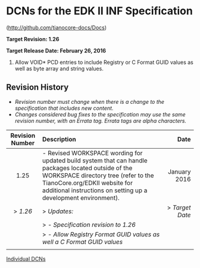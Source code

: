 # DCNs for the EDK II INF Specification

(http://github.com/tianocore-docs/Docs)

**Target Revision: 1.26**

**Target Release Date: February 26, 2016**

1. Allow VOID* PCD entries to include Registry or C Format GUID values as well
as byte array and string values.


## Revision History

- *Revision number must change when there is a change to the specification that
 includes new content.*
- *Changes considered bug fixes to the specification may use the same revision
 number, with an Errata tag. Errata tags are alpha characters.*


| **Revision Number**  | **Description** | **Date** |
| :--: | :--- | ---: |
| 1.25  | - Revised WORKSPACE wording for updated build system that can handle packages located outside of the WORKSPACE directory tree (refer to the TianoCore.org/EDKII website for additional instructions on setting up a development environment). | January 2016 |
| > *1.26* |> *Updates:* |> *Target Date* |
|   |> *- Specification revision to 1.26* | |
|   |> *- Allow Registry Format GUID values as well a C Format GUID values*  |   |
|   |   |   |


[Individual DCNs](SUMMARY.md)
